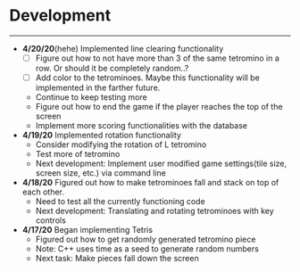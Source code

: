 # Development

---
- **4/20/20**(hehe) Implemented line clearing functionality
    - [ ] Figure out how to not have more than 3 of the same tetromino in a row. Or should it be completely random..?
    - [ ] Add color to the tetrominoes. Maybe this functionality will be implemented in the farther future.
    * Continue to keep testing more
    * Figure out how to end the game if the player reaches the top of the screen
    * Implement more scoring functionalities with the database
- **4/19/20** Implemented rotation functionality
    * Consider modifying the rotation of L tetromino
    * Test more of tetromino
    * Next development: Implement user modified game settings(tile size, screen size, etc.) via command line
- **4/18/20** Figured out how to make tetrominoes fall and stack on top of each other.
    * Need to test all the currently functioning code
    * Next development: Translating and rotating tetrominoes with key controls
- **4/17/20** Began implementing Tetris
    * Figured out how to get randomly generated tetromino piece
    * Note: C++ uses time as a seed to generate random numbers
    * Next task: Make pieces fall down the screen